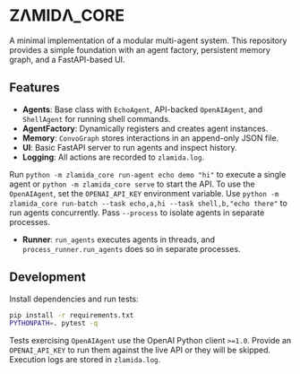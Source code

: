 # ZΛMIDΛ_CORE

A minimal implementation of a modular multi-agent system. This repository provides a simple
foundation with an agent factory, persistent memory graph, and a FastAPI-based UI.

## Features

- **Agents**: Base class with `EchoAgent`, API-backed `OpenAIAgent`, and `ShellAgent` for running shell commands.
- **AgentFactory**: Dynamically registers and creates agent instances.
- **Memory**: `ConvoGraph` stores interactions in an append-only JSON file.
- **UI**: Basic FastAPI server to run agents and inspect history.
- **Logging**: All actions are recorded to `zlamida.log`.

Run `python -m zlamida_core run-agent echo demo "hi"` to execute a single agent or `python -m zlamida_core serve` to start the API. To use the `OpenAIAgent`, set the `OPENAI_API_KEY` environment variable.
Use `python -m zlamida_core run-batch --task echo,a,hi --task shell,b,"echo there"` to run agents concurrently. Pass `--process` to isolate agents in separate processes.

- **Runner**: `run_agents` executes agents in threads, and `process_runner.run_agents` does so in separate processes.

## Development

Install dependencies and run tests:

```bash
pip install -r requirements.txt
PYTHONPATH=. pytest -q
```

Tests exercising `OpenAIAgent` use the OpenAI Python client `>=1.0`.
Provide an `OPENAI_API_KEY` to run them against the live API or they will
be skipped. Execution logs are stored in `zlamida.log`.
